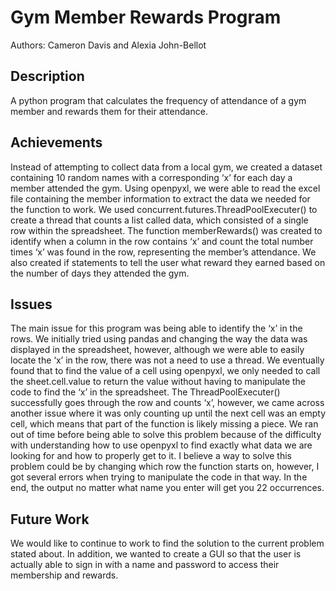 # Gym Member Rewards Program

Authors: Cameron Davis and Alexia John-Bellot

## Description

A python program that calculates the frequency of
attendance of a gym member and rewards them for their attendance.

## Achievements

Instead of attempting to collect data from a local gym, we created a dataset containing
10 random names with a corresponding ‘x’ for each day a member attended the gym.
Using openpyxl, we were able to read the excel file containing the member information
to extract the data we needed for the function to work. We used
concurrent.futures.ThreadPoolExecuter() to create a thread that counts a list called
data, which consisted of a single row within the spreadsheet. The function
memberRewards() was created to identify when a column in the row contains ‘x’ and
count the total number times ‘x’ was found in the row, representing the member’s
attendance. We also created if statements to tell the user what reward they earned based
on the number of days they attended the gym.

## Issues

The main issue for this program was being able to identify the ‘x’ in the rows. We
initially tried using pandas and changing the way the data was displayed in the
spreadsheet, however, although we were able to easily locate the ‘x’ in the row, there was
not a need to use a thread. We eventually found that to find the value of a cell using
openpyxl, we only needed to call the sheet.cell.value to return the value without having
to manipulate the code to find the ‘x’ in the spreadsheet. The ThreadPoolExecuter()
successfully goes through the row and counts ‘x’, however, we came across another issue
where it was only counting up until the next cell was an empty cell, which means that
part of the function is likely missing a piece. We ran out of time before being able to
solve this problem because of the difficulty with understanding how to use openpyxl to
find exactly what data we are looking for and how to properly get to it. I believe a way to
solve this problem could be by changing which row the function starts on, however, I got
several errors when trying to manipulate the code in that way. In the end, the output no
matter what name you enter will get you 22 occurrences.

## Future Work

We would like to continue to work to find the solution to the current problem stated
about. In addition, we wanted to create a GUI so that the user is actually able to sign in
with a name and password to access their membership and rewards.
